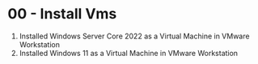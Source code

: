 # 00 - Install Vms

1. Installed Windows Server Core 2022 as a Virtual Machine in VMware Workstation 
1. Installed Windows 11 as a Virtual Machine in VMware Workstation 